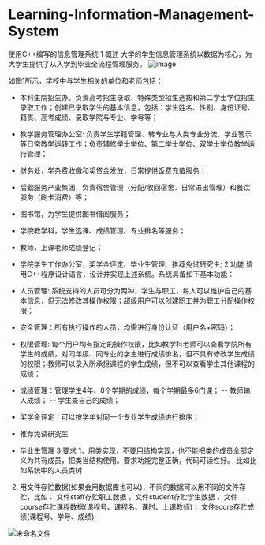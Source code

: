 # Learning-Information-Management-System
使用C++编写的信息管理系统
1	概述
大学的学生信息管理系统以数据为核心，为大学生提供了从入学到毕业全流程管理服务。
![image](https://github.com/user-attachments/assets/0883e123-8c08-47bf-9018-ce703c75b067)

如图1所示，学校中与学生相关的单位和老师包括：

- 本科生院招生办，负责高考招生录取、特殊类型招生选拔和第二学士学位招生录取工作；创建已录取学生的基本信息，包括：学生姓名、性别、身份证号、籍贯、高考成绩、录取学院与专业、学号等；

- 教学服务管理办公室: 负责学生学籍管理、转专业与大类专业分流、学业警示等日常教学运转工作；负责辅修学士学位、第二学士学位、双学士学位教学运行管理；
- 财务处，学杂费收缴和奖贷金发放，日常提供饭费充值服务；
-	后勤服务产业集团，负责宿舍管理（分配/收回宿舍、日常进出管理）和餐饮服务（刷卡消费）等；
-	图书馆，为学生提供图书借阅服务；
-	学院教学科，学生选课、成绩管理、专业排名等服务；
-	教师，上课老师成绩登记；
-	学院学生工作办公室，奖学金评定、毕业生管理、推荐免试研究生;
2	功能
请用C++程序设计语言，设计并实现上述系统。系统具备如下基本功能：
-	人员管理: 系统支持的人员可分为两种，学生与职工，每人可以维护自己的基本信息，但无法修改其操作权限；超级用户可以创建职工并为职工分配操作权限；
-	安全管理：所有执行操作的人员，均需进行身份认证（用户名+密码）；
-	权限管理: 每个用户均有指定的操作权限，比如教学科老师可以查看学院所有学生的成绩，对同年级、同专业的学生进行成绩排名，但不具有修改学生成绩的权限；教师可以录入所承担课程的学生成绩，但不可以查看学生其他课程的成绩；
-	成绩管理：管理学生4年、8个学期的成绩，每个学期最多6门课；
--	教师输入成绩；
--	学生查自己的成绩；
-	奖学金评定：可以按学年对同一个专业学生成绩进行排序；
-	推荐免试研究生
-	毕业生管理
3	要求
1．用类实现，不要用结构实现，也不能把类的成员全部定义为共有成员，把类当结构使用。要求功能完整正确，代码可读性好。
比如比如系统中的人员类树
2. 用文件存贮数据(如果会用数据库也可以)，不同的数据可以用不同的文件存贮，比如：
文件staff存贮职工数据；
文件student存贮学生数据；
文件course存贮课程数据(课程号、课程名、课时、上课教师)；
文件score存贮成绩(课程号、学号、成绩);


![未命名文件](https://github.com/user-attachments/assets/bcc12a3e-0b3a-47e5-bfa1-517237066587)
